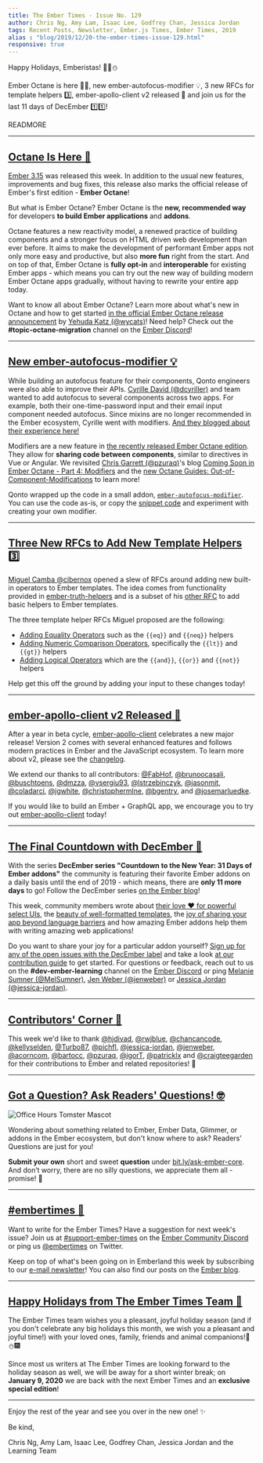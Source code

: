 ```yaml
---
title: The Ember Times - Issue No. 129
author: Chris Ng, Amy Lam, Isaac Lee, Godfrey Chan, Jessica Jordan
tags: Recent Posts, Newsletter, Ember.js Times, Ember Times, 2019
alias : "blog/2019/12/20-the-ember-times-issue-129.html"
responsive: true
---
```


Happy Holidays, Emberistas! 🐹🌲⛄️

Ember Octane is here 🐹🎉,
new ember-autofocus-modifier 💡,
3 new RFCs for template helpers 3️⃣,
ember-apollo-client v2 released 🎉
and join us for the last 11 days of DecEmber 1️⃣1️⃣!

READMORE

---

## [Octane Is Here 🎉](https://blog.emberjs.com/2019/12/20/octane-is-here.html)

[Ember 3.15](https://blog.emberjs.com/2019/12/20/ember-3-15-released.html) was released this week. In addition to the usual new features, improvements and bug fixes, this release also marks the official release of Ember's first edition - **Ember Octane**!

But what is Ember Octane? Ember Octane is the **new, recommended way** for developers **to build Ember applications** and **addons**.

<!--alex ignore easy-->
Octane features a new reactivity model, a renewed practice of building components and a stronger focus on HTML driven web development than ever before. It aims to make the development of performant Ember apps not only more easy and productive, but also **more fun** right from the start. And on top of that, Ember Octane is **fully opt-in** and **interoperable** for existing Ember apps - which means you can try out the new way of building modern Ember Octane apps gradually, without having to rewrite your entire app today.

Want to know all about Ember Octane? Learn more about what's new in Octane and how to get started [in the official Ember Octane release announcement](https://blog.emberjs.com/2019/12/20/octane-is-here.html) by [Yehuda Katz (@wycats)](https://github.com/wycats)! Need help? Check out the **#topic-octane-migration** channel on the [Ember Discord](https://discordapp.com/invite/emberjs)!

---

## [New ember-autofocus-modifier 💡](https://medium.com/qonto-engineering/autofocus-modifier-improving-our-component-apis-fd589b98f4e)

While building an autofocus feature for their components, Qonto engineers were also able to improve their APIs. [Cyrille David (@dcyriller)](https://github.com/dcyriller) and team wanted to add autofocus to several components across two apps. For example, both their one-time-password input and their email input component needed autofocus. Since mixins are no longer recommended in the Ember ecosystem, Cyrille went with modifiers. [And they blogged about their experience here!](https://medium.com/qonto-engineering/autofocus-modifier-improving-our-component-apis-fd589b98f4e)

Modifiers are a new feature in [the recently released Ember Octane edition](https://blog.emberjs.com/2019/12/20/octane-is-here.html). They allow for **sharing code between components**, similar to directives in Vue or Angular. We revisited [Chris Garrett (@pzuraq)](https://github.com/pzuraq)'s blog [Coming Soon in Ember Octane - Part 4: Modifiers](https://blog.emberjs.com/2019/03/06/coming-soon-in-ember-octane-part-4.html) and the [new Octane Guides: Out-of-Component-Modifications](https://guides.emberjs.com/release/components/template-lifecycle-dom-and-modifiers/#toc_out-of-component-modifications) to learn more!

Qonto wrapped up the code in a small addon, [`ember-autofocus-modifier`](https://github.com/qonto/ember-autofocus-modifier). You can use the code as-is, or copy the [snippet code](https://github.com/qonto/ember-autofocus-modifier/blob/v0.0.1/addon/modifiers/autofocus.js) and experiment with creating your own modifier.

---

## [Three New RFCs to Add New Template Helpers 3️⃣](https://github.com/emberjs/rfcs/pulls?utf8=%E2%9C%93&q=is%3Aopen+is%3Apr+author%3Acibernox+templates)

[Miguel Camba @cibernox](https://github.com/cibernox) opened a slew of RFCs around adding new built-in operators to Ember templates. The idea comes from functionality provided in [ember-truth-helpers](https://github.com/jmurphyau/ember-truth-helpers) and is a subset of his [other RFC](https://github.com/emberjs/rfcs/pull/388) to add basic helpers to Ember templates.

The three template helper RFCs Miguel proposed are the following:

- [Adding Equality Operators](https://github.com/emberjs/rfcs/pull/560) such as the `{{eq}}` and `{{neq}}` helpers
- [Adding Numeric Comparison Operators](https://github.com/emberjs/rfcs/pull/561), specifically the `{{lt}}` and `{{gt}}` helpers
- [Adding Logical Operators](https://github.com/emberjs/rfcs/pull/562) which are the `{{and}}`, `{{or}}` and `{{not}}` helpers

Help get this off the ground by adding your input to these changes today!

---

## [ember-apollo-client v2 Released 🎉](https://twitter.com/josemarluedke/status/1204908862676975617)

After a year in beta cycle, [ember-apollo-client](https://github.com/ember-graphql/ember-apollo-client/) celebrates a new major release! Version 2 comes with several enhanced features and follows modern practices in Ember and the JavaScript ecosystem. To learn more about v2, please see the [changelog](https://github.com/ember-graphql/ember-apollo-client/releases/tag/v2.0.0).

We extend our thanks to all contributors: [@FabHof](https://github.com/FabHof), [@brunoocasali](https://github.com/brunoocasali), [@buschtoens](https://github.com/buschtoens), [@dmzza](https://github.com/dmzza), [@vsergiu93](https://github.com/vsergiu93), [@lstrzebinczyk](https://github.com/lstrzebinczyk), [@jasonmit](https://github.com/jasonmit), [@coladarci](https://github.com/coladarci), [@jgwhite](https://github.com/jgwhite), [@christophermlne](https://github.com/christophermlne), [@bgentry](https://github.com/bgentry), and [@josemarluedke](https://github.com/josemarluedke).

If you would like to build an Ember + GraphQL app, we encourage you to try out [ember-apollo-client](https://github.com/ember-graphql/ember-apollo-client) today!

---

## [The Final Countdown with DecEmber 📆](https://blog.emberjs.com/tags/december.html)

With the series **DecEmber series "Countdown to the New Year: 31 Days of Ember addons"** the community is featuring their favorite
Ember addons on a daily basis until the end of 2019 - which means, there are **only 11 more days** to go! Follow the DecEmber series [on the Ember blog](https://blog.emberjs.com/tags/december.html)!

This week, community members wrote about [their love ❤️ for powerful select UIs](https://blog.emberjs.com/2019/12/14/countdown-to-the-new-year-ember-power-select.html), the [beauty of well-formatted templates](https://blog.emberjs.com/2019/12/19/countdown-to-the-new-year-ember-template-lint.html), the [joy of sharing your app beyond language barriers](https://blog.emberjs.com/2019/12/16/countdown-to-the-new-year-2019-ember-intl.html) and how amazing Ember addons help them with writing amazing web applications!

Do you want to share your joy for a particular addon yourself? [Sign up for any of the open issues with the DecEmber label](https://github.com/ember-learn/ember-blog/labels/decEmber) and take a look [at our contribution guide](https://github.com/ember-learn/ember-blog/blob/master/source/december-2019-instructions.md) to get started. For questions or feedback, reach out to us on the **#dev-ember-learning** channel on the [Ember Discord](https://discordapp.com/invite/emberjs) or ping [Melanie Sumner (@MelSumner)](https://github.com/MelSumner), [Jen Weber (@jenweber)](https://github.com/jenweber) or [Jessica Jordan (@jessica-jordan)](https://github.com/jessica-jordan).

---

## [Contributors' Corner 👏](https://guides.emberjs.com/release/contributing/repositories/)

<p>This week we'd like to thank <a href="https://github.com/hjdivad" target="gh-user">@hjdivad</a>, <a href="https://github.com/rwjblue" target="gh-user">@rwjblue</a>, <a href="https://github.com/chancancode" target="gh-user">@chancancode</a>, <a href="https://github.com/kellyselden" target="gh-user">@kellyselden</a>, <a href="https://github.com/Turbo87" target="gh-user">@Turbo87</a>, <a href="https://github.com/pichfl" target="gh-user">@pichfl</a>, <a href="https://github.com/jessica-jordan" target="gh-user">@jessica-jordan</a>, <a href="https://github.com/jenweber" target="gh-user">@jenweber</a>, <a href="https://github.com/acorncom" target="gh-user">@acorncom</a>, <a href="https://github.com/bartocc" target="gh-user">@bartocc</a>, <a href="https://github.com/pzuraq" target="gh-user">@pzuraq</a>, <a href="https://github.com/igorT" target="gh-user">@igorT</a>, <a href="https://github.com/patricklx" target="gh-user">@patricklx</a> and <a href="https://github.com/craigteegarden" target="gh-user">@craigteegarden</a>  for their contributions to Ember and related repositories! 💖</p>

---

## [Got a Question? Ask Readers' Questions! 🤓](https://docs.google.com/forms/d/e/1FAIpQLScqu7Lw_9cIkRtAiXKitgkAo4xX_pV1pdCfMJgIr6Py1V-9Og/viewform)

<div class="blog-row">
  <img class="float-right small transparent padded" alt="Office Hours Tomster Mascot" title="Readers' Questions" src="/images/tomsters/officehours.png" />

  <p>Wondering about something related to Ember, Ember Data, Glimmer, or addons in the Ember ecosystem, but don't know where to ask? Readers’ Questions are just for you!</p>

  <p><strong>Submit your own</strong> short and sweet <strong>question</strong> under <a href="https://bit.ly/ask-ember-core" target="rq">bit.ly/ask-ember-core</a>. And don’t worry, there are no silly questions, we appreciate them all - promise! 🤞</p>
</div>

---

## [#embertimes 📰](https://blog.emberjs.com/tags/newsletter.html)

Want to write for the Ember Times? Have a suggestion for next week's issue? Join us at [#support-ember-times](https://discordapp.com/channels/480462759797063690/485450546887786506) on the [Ember Community Discord](https://discordapp.com/invite/zT3asNS) or ping us [@embertimes](https://twitter.com/embertimes) on Twitter.

Keep on top of what's been going on in Emberland this week by subscribing to our [e-mail newsletter](https://the-emberjs-times.ongoodbits.com/)! You can also find our posts on the [Ember blog](https://emberjs.com/blog/tags/newsletter.html).

---


## [Happy Holidays from The Ember Times Team 🐹](https://blog.emberjs.com/tags/newsletter)

The Ember Times team wishes you a pleasant, joyful holiday season (and if you don't celebrate any big holidays this month, we wish you a pleasant and joyful time!) with your loved ones, family, friends and animal companions!🌲⛄️🎆

<!--alex ignore special-->
Since most us writers at The Ember Times are looking forward to the holiday season as well, we will be away for a short winter break; on **January 9, 2020** we are back with the next Ember Times and an **exclusive special edition**!

---

Enjoy the rest of the year and see you over in the new one! ✨

Be kind,

Chris Ng, Amy Lam, Isaac Lee, Godfrey Chan, Jessica Jordan and the Learning Team
